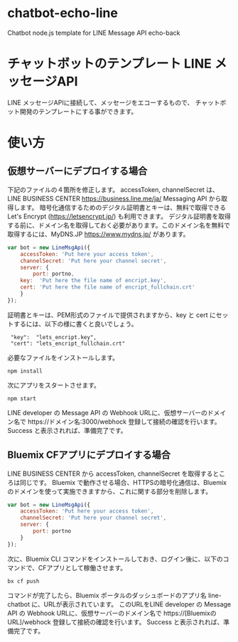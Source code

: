 # chatbot-echo-line
Chatbot node.js template for LINE Message API   echo-back

# チャットボットのテンプレート LINE メッセージAPI

LINE メッセージAPIに接続して、メッセージをエコーするもので、
チャットボット開発のテンプレートにする事ができます。


# 使い方

## 仮想サーバーにデプロイする場合

下記のファイルの４箇所を修正します。
accessToken, channelSecret は、LINE BUSINESS CENTER https://business.line.me/ja/ Messaging API から取得します。
暗号化通信するためのデジタル証明書とキーは、無料で取得できる Let's Encrypt (https://letsencrypt.jp/) も利用できます。 
デジタル証明書を取得する前に、ドメイン名を取得しておく必要があります。このドメイン名を無料で取得するには、MyDNS.JP https://www.mydns.jp/ があります。

~~~file:echoback_bot.js
var bot = new LineMsgApi({
    accessToken: 'Put here your access token',
    channelSecret: 'Put here your channel secret',
    server: {
        port: portno,
	key:  'Put here the file name of encript.key',
	cert: 'Put here the file name of encript_fullchain.crt'
    }
});
~~~

証明書とキーは、PEM形式のファイルで提供されますから、key と cert にセットするには、以下の様に書くと良いでしょう。

~~~
 "key":  "lets_encript.key",
 "cert": "lets_encript_fullchain.crt"
~~~

必要なファイルをインストールします。

~~~
npm install
~~~

次にアプリをスタートさせます。

~~~
npm start
~~~

LINE developer の Message API の Webhook URLに、仮想サーバーのドメイン名で https://ドメイン名:3000/webhock 登録して接続の確認を行います。
Success と表示されれば、準備完了です。



## Bluemix CFアプリにデプロイする場合

LINE BUSINESS CENTER から accessToken, channelSecret を取得するところは同じです。
Bluemix で動作させる場合、HTTPSの暗号化通信は、Bluemix のドメインを使って実施できますから、これに関する部分を削除します。

~~~file:echoback_bot.js
var bot = new LineMsgApi({
    accessToken: 'Put here your access token',
    channelSecret: 'Put here your channel secret',
    server: {
        port: portno
    }
});
~~~

次に、Bluemix CLI コマンドをインストールしておき、ログイン後に、以下のコマンドで、CFアプリとして稼働させます。

~~~
bx cf push
~~~

コマンドが完了したら、Bluemix ポータルのダッシュボードのアプリ名 line-chatbot に、URLが表示されています。
このURLをLINE developer の Message API の Webhook URLに、仮想サーバーのドメイン名で https://[BluemixのURL]/webhock 登録して接続の確認を行います。
Success と表示されれば、準備完了です。





